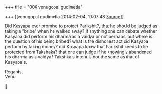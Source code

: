+++
title = "006 venugopal gudimetla"

+++
[[venugopal gudimetla	2014-02-04, 10:07:48 [Source](https://groups.google.com/g/samskrita/c/nBMCx94X0W8)]]



Did Kasyapa ever promise to protect Parikshit?, that he should be judged as taking a "bribe" when he walked away? If anything one can debate whether Kasyapa did perform his dharma as a vaidya or not perhaps, but where is the question of his being bribed? what is the dishonest act did Kasyapa perform by taking money? did Kasyapa know that Parikshit needs to be protected from Takshaka? that one can judge if he knowingly abandoned his dharma as a vaidya? Takshka's intent is not the same as that of Kasyapa's.  
  
Regards,  
Venu



